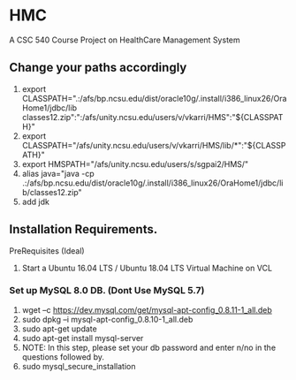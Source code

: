 # HMC
A CSC 540 Course Project on HealthCare Management System

## Change your paths accordingly
1) export CLASSPATH=".:/afs/bp.ncsu.edu/dist/oracle10g/.install/i386_linux26/OraHome1/jdbc/lib classes12.zip":":/afs/unity.ncsu.edu/users/v/vkarri/HMS":"${CLASSPATH}"
2) export CLASSPATH="/afs/unity.ncsu.edu/users/v/vkarri/HMS/lib/*":"${CLASSPATH}"
3) export HMSPATH="/afs/unity.ncsu.edu/users/s/sgpai2/HMS/"
4) alias java="java -cp .:/afs/bp.ncsu.edu/dist/oracle10g/.install/i386_linux26/OraHome1/jdbc/lib/classes12.zip"
5) add jdk

## Installation Requirements.

PreRequisites (Ideal) 
1) Start a Ubuntu 16.04 LTS / Ubuntu 18.04 LTS Virtual Machine on VCL

### Set up MySQL 8.0 DB. (Dont Use MySQL 5.7)
1) wget –c https://dev.mysql.com/get/mysql-apt-config_0.8.11-1_all.deb
2) sudo dpkg –i mysql-apt-config_0.8.10-1_all.deb
3) sudo apt-get update
4) sudo apt-get install mysql-server
5) NOTE: In this step, please set your db password and enter n/no in the questions followed by.
6) sudo mysql_secure_installation
